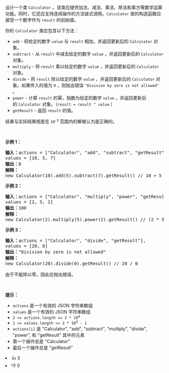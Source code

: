<p>设计一个类 <code>Calculator</code> 。该类应提供加法、减法、乘法、除法和乘方等数学运算功能。同时，它还应支持连续操作的方法链式调用。<code>Calculator</code> 类的构造函数应接受一个数字作为 <code>result</code> 的初始值。</p>

<p>你的 <code>Calculator</code> 类应包含以下方法：</p>

<ul> 
 <li><code>add</code> - 将给定的数字 <code>value</code> 与 <code>result</code> 相加，并返回更新后的 <code>Calculator</code> 对象。</li> 
 <li><code>subtract</code> - 从 <code>result</code> 中减去给定的数字 <code>value</code>&nbsp;，并返回更新后的 <code>Calculator</code> 对象。</li> 
 <li><code>multiply</code> - 将 <code>result</code> 乘以给定的数字 <code>value</code> ，并返回更新后的&nbsp;<code>Calculator</code> 对象。</li> 
 <li><code>divide</code> - 将 <code>result</code> 除以给定的数字 <code>value</code> ，并返回更新后的&nbsp;<code>Calculator</code> 对象。如果传入的值为 <code>0</code> ，则抛出错误 <code>"Division by zero is not allowed"</code> 。</li> 
 <li><code>power</code> - 计算 <code>result</code> 的幂，指数为给定的数字 <code>value</code> ，并返回更新后的&nbsp;<code>Calculator</code> 对象。（<code>result = result ^ value</code> ）</li> 
 <li><code>getResult</code> - 返回 <code>result</code> 的值。</li> 
</ul>

<p>结果与实际结果相差在 <code>10<sup>-5</sup></code><sup>&nbsp;</sup>范围内的解被认为是正确的。</p>

<p>&nbsp;</p>

<p><b>示例 1：</b></p>

<pre>
<b>输入：</b>actions = ["Calculator", "add", "subtract", "getResult"], 
values = [10, 5, 7]
<b>输出：</b>8
<b>解释：</b>
new Calculator(10).add(5).subtract(7).getResult() // 10 + 5 - 7 = 8
</pre>

<p><strong class="example">示例 2：</strong></p>

<pre>
<b>输入：</b>actions = ["Calculator", "multiply", "power", "getResult"], 
values = [2, 5, 2]
<b>输出：</b>100
<b>解释：</b>
new Calculator(2).multiply(5).power(2).getResult() // (2 * 5) ^ 2 = 100
</pre>

<p><strong class="example">示例 3：</strong></p>

<pre>
<b>输入：</b>actions = ["Calculator", "divide", "getResult"], 
values = [20, 0]
<b>输出：</b>"Division by zero is not allowed"
<b>解释：</b>
new Calculator(20).divide(0).getResult() // 20 / 0 

由于不能除以零，因此应抛出错误。
</pre>

<p>&nbsp;</p>

<p><strong>提示：</strong></p>

<ul> 
 <li><code>actions</code>&nbsp;是一个有效的 JSON 字符串数组</li> 
 <li><code>values</code>&nbsp;是一个有效的 JSON 字符串数组</li> 
 <li><code>2 &lt;= actions.length &lt;= 2 * 10<sup>4</sup></code></li> 
 <li><code>1 &lt;= values.length &lt;= 2 * 10<sup>4</sup>&nbsp;- 1</code></li> 
 <li><code>actions[i]</code>&nbsp;是 "Calculator", "add", "subtract", "multiply", "divide", "power", 和 "getResult" 其中的元素</li> 
 <li>第一个操作总是 "Calculator"</li> 
 <li>最后一个操作总是&nbsp;"getResult"</li> 
</ul>

<div><li>👍 3</li><li>👎 0</li></div>